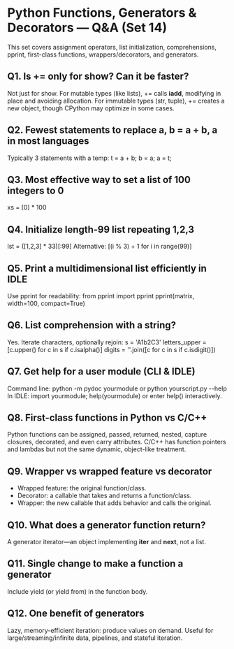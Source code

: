 # Python Functions, Generators & Decorators — Q&A (Set 14)

This set covers assignment operators, list initialization, comprehensions, pprint, first-class functions, wrappers/decorators, and generators.

## Q1. Is += only for show? Can it be faster?
Not just for show. For mutable types (like lists), += calls __iadd__, modifying in place and avoiding allocation. For immutable types (str, tuple), += creates a new object, though CPython may optimize in some cases.

## Q2. Fewest statements to replace a, b = a + b, a in most languages
Typically 3 statements with a temp:
t = a + b;
b = a;
a = t;

## Q3. Most effective way to set a list of 100 integers to 0
xs = [0] * 100

## Q4. Initialize length-99 list repeating 1,2,3
lst = ([1,2,3] * 33)[:99]
Alternative: [(i % 3) + 1 for i in range(99)]

## Q5. Print a multidimensional list efficiently in IDLE
Use pprint for readability:
from pprint import pprint
pprint(matrix, width=100, compact=True)

## Q6. List comprehension with a string?
Yes. Iterate characters, optionally rejoin:
s = 'A1b2C3'
letters_upper = [c.upper() for c in s if c.isalpha()]
digits = ''.join([c for c in s if c.isdigit()])

## Q7. Get help for a user module (CLI & IDLE)
Command line: python -m pydoc yourmodule or python yourscript.py --help
In IDLE: import yourmodule; help(yourmodule) or enter help() interactively.

## Q8. First-class functions in Python vs C/C++
Python functions can be assigned, passed, returned, nested, capture closures, decorated, and even carry attributes. C/C++ has function pointers and lambdas but not the same dynamic, object-like treatment.

## Q9. Wrapper vs wrapped feature vs decorator
- Wrapped feature: the original function/class.
- Decorator: a callable that takes and returns a function/class.
- Wrapper: the new callable that adds behavior and calls the original.

## Q10. What does a generator function return?
A generator iterator—an object implementing __iter__ and __next__, not a list.

## Q11. Single change to make a function a generator
Include yield (or yield from) in the function body.

## Q12. One benefit of generators
Lazy, memory-efficient iteration: produce values on demand. Useful for large/streaming/infinite data, pipelines, and stateful iteration.


